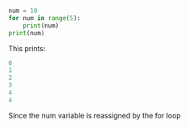 
```python
num = 10
for num in range(5):
    print(num)
print(num)
```

This prints:

```python
0
1
2
3
4
4
```

Since the num variable is reassigned by the for loop